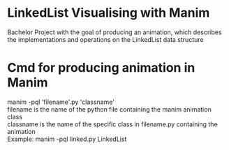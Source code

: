 # LinkedList Visualising with Manim
Bachelor Project with the goal of producing an animation, which describes the implementations and operations on the LinkedList data structure

# Cmd for producing animation in Manim
manim -pql 'filename'.py 'classname'<br />
filename is the name of the python file containing the manim animation class<br />
classname is the name of the specific class in filename.py containing the animation<br />
Example: manim -pql linked.py LinkedList
